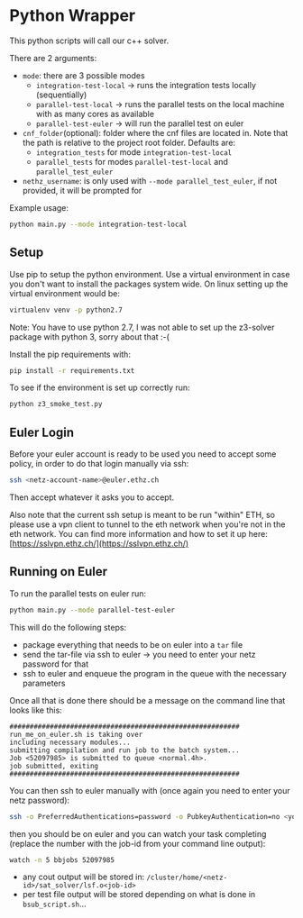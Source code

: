 # Python Wrapper

This python scripts will call our c++ solver.

There are 2 arguments:
- ``mode``: there are 3 possible modes
    - ``integration-test-local`` -> runs the integration tests locally (sequentially)
    - ``parallel-test-local`` -> runs the parallel tests on the local machine with as many cores as available
    - ``parallel-test-euler`` -> will run the parallel test on euler
- ``cnf_folder``(optional): folder where the cnf files are located in.
    Note that the path is relative to the project root folder. Defaults are:
    - ``integration_tests`` for mode ``integration-test-local``
    - ``parallel_tests`` for modes ``parallel-test-local`` and ``parallel_test_euler``
- ``nethz_username``: is only used with ``--mode parallel_test_euler``, if not provided, it will be prompted for

Example usage:
```bash
python main.py --mode integration-test-local
```
## Setup
Use pip to setup the python environment.
Use a virtual environment in case you don't want to install the packages system wide.
On linux setting up the virtual environment would be:
```bash
virtualenv venv -p python2.7
```
Note: You have to use python 2.7, I was not able to set up the z3-solver package with python 3, sorry about that :-(

Install the pip requirements with:
```bash
pip install -r requirements.txt
```

To see if the environment is set up correctly run:
```bash
python z3_smoke_test.py
```
## Euler Login
Before your euler account is ready to be used you need to accept some policy, in order to do that login manually via ssh:
```bash
ssh <netz-account-name>@euler.ethz.ch
```
Then accept whatever it asks you to accept.

Also note that the current ssh setup is meant to be run "within" ETH,
so please use a vpn client to tunnel to the eth network when you're not in the eth network.
You can find more information and how to set it up here: [https://sslvpn.ethz.ch/](https://sslvpn.ethz.ch/)

## Running on Euler
To run the parallel tests on euler run:
```bash
python main.py --mode parallel-test-euler
```
This will do the following steps:
- package everything that needs to be on euler into a ``tar`` file
- send the tar-file via ssh to euler -> you need to enter your netz password for that
- ssh to euler and enqueue the program in the queue with the necessary parameters

Once all that is done there should be a message on the command line that looks like this:
```
#########################################################
run_me_on_euler.sh is taking over
including necessary modules...
submitting compilation and run job to the batch system...
Job <52097985> is submitted to queue <normal.4h>.
job submitted, exiting
#########################################################
```

You can then ssh to euler manually with (once again you need to enter your netz password):
```bash
ssh -o PreferredAuthentications=password -o PubkeyAuthentication=no <your-netz-account>@euler.ethz.ch
```
then you should be on euler and you can watch your task completing (replace the number with the job-id from your command line output):
```bash
watch -n 5 bbjobs 52097985
```
- any cout output will be stored in: ``/cluster/home/<netz-id>/sat_solver/lsf.o<job-id>``
- per test file output will be stored depending on what is done in ``bsub_script.sh``...
